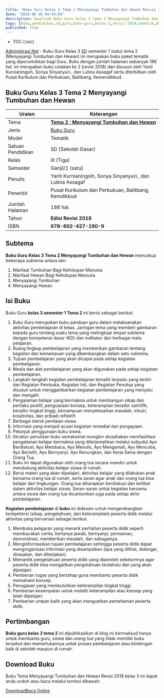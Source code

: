 ```yaml
---
title: "Buku Guru Kelas 3 Tema 2 Menyayangi Tumbuhan dan Hewan Revisi 2018"
date: "2018-06-26 04:49:09"
description: Download Buku Guru kelas 3 tema 2 Menyayangi Tumbuhan dan Hewan Revisi 2018. Download buku paket tematik kurikulum 2013 revisi terbaru tahun ajaran 2018/2019 terdiri dari 4 subtema 1. Manfaat Tumbuhan Bagi Kehidupan Manusia, 2. Manfaat Hewan Bagi Kehidupan Manusia, 3. Menyayangi Tumbuhan, 4. Menyayangi Hewan.
tags: [buku,pendidikan,sd,guru,buku-guru,kelas-3,revisi-2018,tematik,download]
published: true
---
```

* TOC
{:toc}

<script type="application/ld+json">
{
  "@context":"http://schema.org",
  "@type":"Book",
  "name" : "{{ page.title }}",
  "author": {
    "@type":"Person",
    "name":"Yanti Kurnianingsih, Sonya Sinyanyuri., dan Lubna Assagaf"
  },
  "url" : "{{ site.url }}{{ page.url }}",
  "workExample" : [{
    "@type": "Book",
    "isbn": "978-602-427-190-9",
    "bookEdition": "Revisi 2018",
    "bookFormat": "http://schema.org/Hardcover",
    "potentialAction":{
    "@type":"ReadAction",
    "target":
      {
        "@type":"EntryPoint",
        "urlTemplate":"{{ site.url }}{{ page.url }}",
        "actionPlatform":[
          "http://schema.org/DesktopWebPlatform",
          "http://schema.org/IOSPlatform",
          "http://schema.org/AndroidPlatform"
        ]
      }
      }
    }
    ]
    }
 
</script>

[Administrasi.Net](/ "Administrasi.Net") - Buku Guru Kelas 3 <abbr title="Sekolah Dasar">SD</abbr> semester 1 (satu) tema 2 (Menyayangi Tumbuhan dan Hewan) ini merupakan buku paket tematik yang diperuntukkan bagi Guru. Buku dengan jumlah halaman sebanyak 186 hal. ini merupakan buku cetakan ke 2 (revisi 2018) dan disusun oleh Yanti Kurnianingsih, Sonya Sinyanyuri., dan Lubna Assagaf serta diterbitkan oleh Pusat Kurikulum dan Perbukuan, Balitbang, Kemendikbud. 

## Buku Guru Kelas 3 Tema 2 Menyayangi Tumbuhan dan Hewan

|Uraian|Keterangan|
| --- | --- |
|Tema|<a href="/bse/buku-guru-kelas-3-kurtilas-tema-2-revisi-2018" title="Buku Guru Kelas 3 semester 1 Tema 2 Menyayangi Tumbuhan dan Hewan K13 Revisi 2018"><strong>Tema 2 : Menyayangi Tumbuhan dan Hewan</strong></a>|
|Jenis|<a href="/bse" title="Buku Guru" target="_blank">Buku Guru</a>|
|Model|Tematik|
|Satuan Pendidikan|SD (Sekolah Dasar)|
Kelas|III (Tiga)|
|Semester|Ganjil/1 (satu)|
Penulis|Yanti Kurnianingsih, Sonya Sinyanyuri., dan Lubna Assagaf|
|Penerbit|Pusat Kurikulum dan Perbukuan, Balitbang, Kemdikbud|
|Jumlah Halaman|186 hal.|
|Tahun|<strong>Edisi Revisi 2018</strong>|
|ISBN|<strong>978-602-427-190-9</strong>|

## Subtema
<strong>Buku Guru</strong> <strong>Kelas 3 Tema 2 Menyayangi Tumbuhan dan Hewan</strong> mencakup beberapa subtema antara lain: 
1. Manfaat Tumbuhan Bagi Kehidupan Manusia
2. Manfaat Hewan Bagi Kehidupan Manusia
3. Menyayangi Tumbuhan
4. Menyayangi Hewan

## Isi Buku
Buku Guru <b>kelas 3 semester 1 Tema 2</b> ini berisi sebagai berikut.
1. Buku Guru merupakan buku panduan guru dalam melaksanakan aktivitas pembelajaran di kelas. Jaringan tema yang memberi gambaran kepada guru tentang suatu tema yang melingkupi empat subtema dengan kompetensi dasar (KD) dan indikator dari berbagai mata pelajaran.
2. Ruang lingkup pembelajaran yang memberikan gambaran tentang kegiatan dan kemampuan yang dikembangkan dalam satu subtema.
3. Tujuan pembelajaran yang akan dicapai pada setiap kegiatan pembelajaran.
4. Media dan alat pembelajaran yang akan digunakan pada setiap kegiatan pembelajaran.
5. Langkah-langkah kegiatan pembelajaran tematik terpadu yang terdiri dari Kegiatan Pembuka, Kegiatan Inti, dan Kegiatan Penutup yang disusun untuk menggambarkan kegiatan pembelajaran yang menyatu dan mengalir.
6. Pengalaman belajar yang bermakna untuk membangun sikap dan perilaku positif, penguasaan konsep, keterampilan berpikir saintifik, berpikir tingkat tinggi, kemampuan menyelesaikan masalah, inkuiri, kreativitas, dan pribadi reflektif.
7. Berbagai teknik penilaian siswa.
8. Informasi yang menjadi acuan kegiatan remedial dan pengayaan.
9. Petunjuk penggunaan buku siswa.
10. Struktur penulisan buku semaksimal mungkin diusahakan memfasilitasi pengalaman belajar bermakna yang diterjemahkan melalui subjudul Ayo Berdiskusi, Ayo Membaca, Ayo Menulis, Ayo Mengamati, Ayo Mencoba, Ayo Berlatih, Ayo Bernyanyi, Ayo Renungkan, dan Kerja Sama dengan Orang Tua.
11. Buku ini dapat digunakan oleh orang tua secara mandiri untuk mendukung aktivitas belajar siswa di rumah.
12. Berisi materi yang akan dipelajari, aktivitas belajar yang dilakukan anak bersama orang tua di rumah, serta saran agar anak dan orang tua bisa belajar dari lingkungan. Orang tua diharapkan berdiskusi dan terlibat dalam aktivitas belajar siswa. Saran-saran untuk kegiatan bersama antara siswa dan orang tua dicantumkan juga pada setiap akhir pembelajaran.

<b>Kegiatan pembelajaran</b> di <b>buku</b> ini didesain untuk mengembangkan kompetensi (sikap, pengetahuan, dan keterampilan) peserta didik melalui aktivitas yang bervariasi sebagai berikut.
<ol><li>Membuka pelajaran yang menarik perhatian peserta didik seperti membacakan cerita, bertanya jawab, bernyanyi, permainan, demonstrasi, memberikan masalah, dan sebagainya.</li><li>Menginformasikan tujuan pembelajaran sehingga peserta didik dapat mengorganisasi informasi yang disampaikan (apa yang dilihat, didengar, dirasakan, dan dikerjakan).</li><li>Memantik pengetahuan peserta didik yang diperoleh sebelumnya agar peserta didik bisa mengaitkan pengetahuan terdahulu dan yang akan dipelajari.</li><li>Pemberian tugas yang bertahap guna membantu peserta didik memahami konsep.</li><li>Penugasan yang membutuhkan keterampilan tingkat tinggi.</li><li>Pemberian kesempatan untuk melatih keterampilan atau konsep yang telah dipelajari.</li><li>Pemberian umpan balik yang akan menguatkan pemahaman peserta didik.</li></ol>
  
## Pertimbangan
**Buku guru kelas 3 tema 2** ini dipublikasikan di blog ini bermaksud hanya untuk membantu _guru_, _siswa_ dan _orang tua_ yang tidak memiliki buku tersebut dan memerlukannya untuk proses pembelajaran atau bimbingan baik di sekolah maupun di rumah.
 
## Download Buku
Buku Tema Menyayangi Tumbuhan dan Hewan Revisi 2018 kelas 3 ini dapat anda unduh atau baca melalui tombol dibawah:
<p class="center"><a class="button download" href="https://docs.google.com/uc?export=download&id=1-1anEMo4pDprx7R5FTffsfH4RPmNyern" rel="nofollow" target="_blank" title="Download">Download</a><a class="button demo open-dialog" href="https://drive.google.com/file/d/1-1anEMo4pDprx7R5FTffsfH4RPmNyern/preview" Title="Baca Online" rel="nofollow">Baca Online</a></p>
